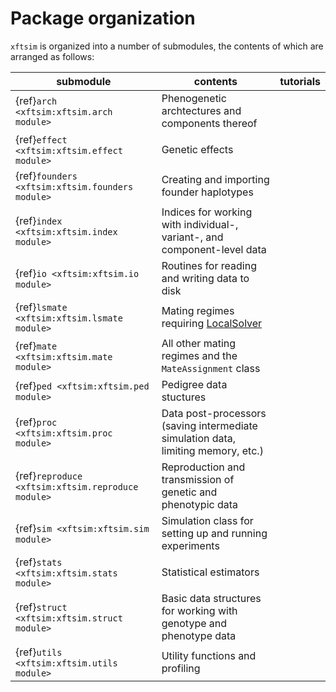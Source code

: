 


# Package organization

`xftsim` is organized into a number of submodules, the contents of which are arranged as follows:




|                     submodule                     |                                      contents                                     | tutorials |
| ------------------------------------------------- | --------------------------------------------------------------------------------- | --------- |
| {ref}`arch <xftsim:xftsim.arch module>`           | Phenogenetic archtectures and components thereof                                  |           |
| {ref}`effect <xftsim:xftsim.effect module>`       | Genetic effects                                                                   |           |
| {ref}`founders <xftsim:xftsim.founders module>`   | Creating and importing founder haplotypes                                         |           |
| {ref}`index <xftsim:xftsim.index module>`         | Indices for working with individual-, variant-, and component-level data          |           |
| {ref}`io <xftsim:xftsim.io module>`               | Routines for reading and writing data to disk                                     |           |
| {ref}`lsmate <xftsim:xftsim.lsmate module>`       | Mating regimes requiring [LocalSolver](https://www.localsolver.com/)              |           |
| {ref}`mate <xftsim:xftsim.mate module>`           | All other mating regimes and the `MateAssignment` class                           |           |
| {ref}`ped <xftsim:xftsim.ped module>`             | Pedigree data stuctures                                                           |           |
| {ref}`proc <xftsim:xftsim.proc module>`           | Data post-processors (saving intermediate simulation data, limiting memory, etc.) |           |
| {ref}`reproduce <xftsim:xftsim.reproduce module>` | Reproduction and transmission of genetic and phenotypic data                      |           |
| {ref}`sim <xftsim:xftsim.sim module>`             | Simulation class for setting up and running experiments                           |           |
| {ref}`stats <xftsim:xftsim.stats module>`         | Statistical estimators                                                            |           |
| {ref}`struct <xftsim:xftsim.struct module>`       | Basic data structures for working with genotype and phenotype data                |           |
| {ref}`utils <xftsim:xftsim.utils module>`         | Utility functions and profiling                                                   |           |
